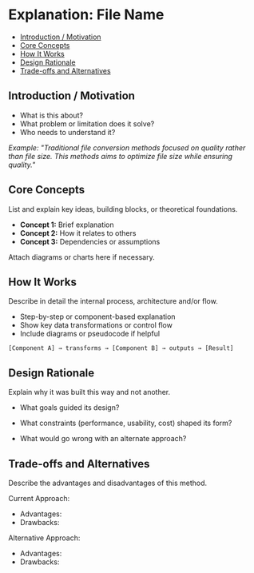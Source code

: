 # Explanation: File Name

<!-- toc -->

- [Introduction / Motivation](#introduction--motivation)
- [Core Concepts](#core-concepts)
- [How It Works](#how-it-works)
- [Design Rationale](#design-rationale)
- [Trade-offs and Alternatives](#trade-offs-and-alternatives)

<!-- tocstop -->

## Introduction / Motivation

- What is this about?
- What problem or limitation does it solve?
- Who needs to understand it?

_Example: "Traditional file conversion methods focused on quality rather than
file size. This methods aims to optimize file size while ensuring quality."_

## Core Concepts

List and explain key ideas, building blocks, or theoretical foundations.

- **Concept 1:** Brief explanation
- **Concept 2:** How it relates to others
- **Concept 3:** Dependencies or assumptions

Attach diagrams or charts here if necessary.

## How It Works

Describe in detail the internal process, architecture and/or flow.

- Step-by-step or component-based explanation
- Show key data transformations or control flow
- Include diagrams or pseudocode if helpful
```
[Component A] → transforms → [Component B] → outputs → [Result]
```

## Design Rationale

Explain why it was built this way and not another.

- What goals guided its design?

- What constraints (performance, usability, cost) shaped its form?

- What would go wrong with an alternate approach?

## Trade-offs and Alternatives

Describe the advantages and disadvantages of this method.

Current Approach:

- Advantages:
- Drawbacks:

Alternative Approach:

- Advantages:
- Drawbacks:
